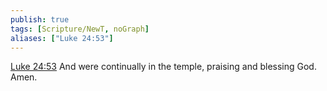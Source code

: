 ```yaml
---
publish: true
tags: [Scripture/NewT, noGraph]
aliases: ["Luke 24:53"]
---
```

[Luke 24:53](https://churchofjesuschrist.org/study/scriptures/nt/luke/24?lang=eng&id=p53#p53) And were continually in the temple, praising and blessing God. Amen.




